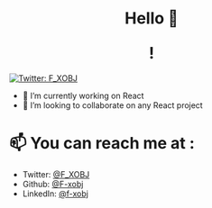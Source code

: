 <h1 align="center">Hello  👋  </p>!</h1>
 <a href="https://twitter.com/F_XOBJ">
    <img alt="Twitter: F_XOBJ" src="https://img.shields.io/twitter/follow/F_XOBJ.svg?style=social" target="_blank" />
  </a>
<p>


- 🔭 I’m currently working on React
- 👯 I’m looking to collaborate on any React project 



# 📫 You can reach me at  :
* Twitter: [@F_XOBJ](https://twitter.com/F_XOBJ)
* Github: [@F-xobj](https://github.com/F-xobj)
* LinkedIn: [@f-xobj](https://www.linkedin.com/in/f-xobj/)


